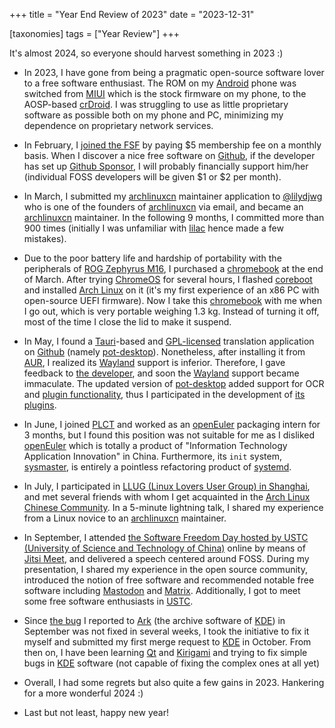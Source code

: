 +++
title = "Year End Review of 2023"
date = "2023-12-31"

[taxonomies]
tags = ["Year Review"]
+++

<!--
SPDX-FileCopyrightText: 2024 Integral <integral@member.fsf.org>

SPDX-License-Identifier: GFDL-1.3-or-later
-->

It's almost 2024, so everyone should harvest something in 2023 :)

- In 2023, I have gone from being a pragmatic open-source software lover to a free software enthusiast. The ROM on my [Android](https://www.android.com) phone was switched from [MIUI](https://home.miui.com) which is the  stock firmware on my phone, to the AOSP-based [crDroid](https://crdroid.net). I was struggling to use as little proprietary software as possible both on my phone and PC, minimizing my dependence on proprietary network services.

- In February, I [joined the FSF](https://my.fsf.org/join) by paying $5 membership fee on a monthly basis. When I discover a nice free software on [Github](https://github.com), if the developer has set up [Github Sponsor](https://github.com/sponsors), I will probably financially support him/her (individual FOSS developers will be given $1 or $2 per month).

- In March, I submitted my [archlinuxcn](https://github.com/archlinuxcn) maintainer application to [@lilydjwg](https://github.com/lilydjwg) who is one of the founders of [archlinuxcn](https://github.com/archlinuxcn) via email, and became an [archlinuxcn](https://github.com/archlinuxcn) maintainer. In the following 9 months, I committed more than 900 times (initially I was unfamiliar with [lilac](https://github.com/archlinuxcn/lilac) hence made a few mistakes).

- Due to the poor battery life and hardship of portability with the peripherals of [ROG Zephyrus M16](https://rog.asus.com/laptops/rog-zephyrus/2021-rog-zephyrus-m16-series), I purchased a [chromebook](https://www.google.com/chromebook) at the end of March. After trying [ChromeOS](https://www.google.com/chromebook/chrome-os) for several hours, I flashed [coreboot](https://coreboot.org) and installed [Arch Linux](https://archlinux.org) on it (it's my first experience of an x86 PC with open-source UEFI firmware). Now I take this [chromebook](https://www.google.com/chromebook) with me when I go out, which is very portable weighing 1.3 kg. Instead of turning it off, most of the time I close the lid to make it suspend.

- In May, I found a [Tauri](https://tauri.app)-based and [GPL-licensed](https://github.com/pot-app/pot-desktop/blob/master/LICENSE) translation application on [Github](https://github.com) (namely [pot-desktop](https://github.com/pot-app/pot-desktop)). Nonetheless, after installing it from [AUR](https://aur.archlinux.org/packages/pot-translation), I realized its [Wayland](https://wayland.freedesktop.org) support is inferior. Therefore, I gave feedback to [the developer](https://github.com/Pylogmon), and soon the [Wayland](https://wayland.freedesktop.org) support became immaculate. The updated version of [pot-desktop](https://github.com/pot-app/pot-desktop) added support for OCR and [plugin functionality](https://github.com/pot-app/pot-app-translate-plugin-template), thus I participated in the development of [its plugins](https://github.com/pot-app/pot-app-plugin-list).

- In June, I joined [PLCT](https://plctlab.github.io) and worked as an [openEuler](https://www.openeuler.org) packaging intern for 3 months, but I found this position was not suitable for me as I disliked [openEuler](https://www.openeuler.org) which is totally a product of "Information Technology Application Innovation" in China. Furthermore, its ```init``` system, [sysmaster](http://sysmaster.online), is entirely a pointless refactoring product of [systemd](https://systemd.io).

- In July, I participated in [LLUG (Linux Lovers User Group) in Shanghai](https://linux.cn/article-16017-1.html), and met several friends with whom I get acquainted in the [Arch Linux Chinese Community](https://www.archlinuxcn.org). In a 5-minute lightning talk, I shared my experience from a Linux novice to an [archlinuxcn](https://github.com/archlinuxcn) maintainer.

- In September, I attended [the Software Freedom Day hosted by USTC (University of Science and Technology of China)](https://lug.ustc.edu.cn/news/2023/09/SFD) online by means of [Jitsi Meet](https://jitsi.member.fsf.org), and delivered a speech centered around FOSS. During my presentation, I shared my experience in the open source community, introduced the notion of free software and recommended notable free software including [Mastodon](https://joinmastodon.org) and [Matrix](https://matrix.org). Additionally, I got to meet some free software enthusiasts in [USTC](https://en.ustc.edu.cn).

- Since [the bug](https://bugs.kde.org/show_bug.cgi?id=474805) I reported to [Ark](https://apps.kde.org/ark) (the archive software of [KDE](https://kde.org)) in September was not fixed in several weeks, I took the initiative to fix it myself and submitted my first merge request to [KDE](https://kde.org) in October. From then on, I have been learning [Qt](https://www.qt.io) and [Kirigami](https://develop.kde.org/frameworks/kirigami) and trying to fix simple bugs in [KDE](https://kde.org) software (not capable of fixing the complex ones at all yet)

- Overall, I had some regrets but also quite a few gains in 2023. Hankering for a more wonderful 2024 :)

- Last but not least, happy new year!
